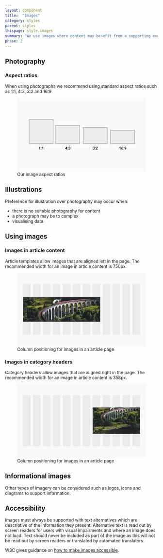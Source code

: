 ```yaml
---
layout: component
title:  "Images"
category: styles
parent: styles
thispage: style.images
summary: "We use images where content may benefit from a supporting example to clarify information"
phase: 2
---
```


## Photography

### Aspect ratios

When using photographs we recommend using standard aspect ratios such as 1:1, 4:3, 3:2 and 16:9

<figure class="example__content">
<img style="max-height: 300px" alt="Box shapes representing the four recommended image aspect ratios." src="/assets/images/ratios-image.png">
<figcaption>Our image aspect ratios</figcaption>
</figure>

## Illustrations

Preference for illustration over photography may occur when:

* there is no suitable photography for content
* a photograph may be to complex
* visualising data

## Using images

### Images in article content

Article templates allow images that are aligned left in the page. The recommended width for an image in article content is 750px.

<figure class="example__content">
<img style="max-height: 300px" alt="A photograph spans over eight columns on the page layout and is left aligned." src="/assets/images/article-image.png">
<figcaption>Column positioning for images in an article page</figcaption>
</figure>

### Images in category headers

Category headers allow images that are aligned right in the page. The recommended width for an image in article content is 358px.

<figure class="example__content">
<img style="max-height: 300px" alt="A photograph spans over four columns on the page layout and is right aligned." src="/assets/images/category-image.png">
<figcaption>Column positioning for images in an article page</figcaption>
</figure>

## Informational images

Other types of imagery can be considered such as logos, icons and diagrams to support information.

## Accessibility

Images must always be supported with text alternatives which are descriptive of the information they present. Alternative text is read out by screen readers for users with visual impairments and where an image does not load. Text should never be included as part of the image as this will not be read out by screen readers or translated by automated translators.

W3C gives guidance on [how to make images accessible](#).
